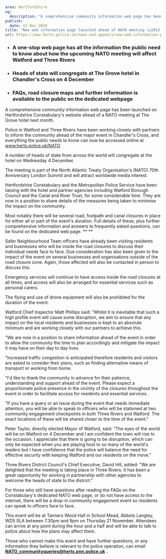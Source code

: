 ```yaml
area: Hertfordshire
og:
  description: "A comprehensive community information web page has been launched on Hertfordshire Constabulary\u2019s website ahead of a NATO meeting at The Grove hotel next month."
publish:
  date: 12 Nov 2019
title: "New web information page launched ahead of NATO meeting \u2013 Watford and Three Rivers"
url: https://www.herts.police.uk/news-and-appeals/new-web-information-page-launched-ahead-of-nato-meeting-watford-and-three-rivers-1012
```

* ### A one-stop web page has all the information the public need to know about how the upcoming NATO meeting will affect Watford and Three Rivers

 * ### Heads of state will congregate at The Grove hotel in Chandler's Cross on 4 December

 * ### FAQs, road closure maps and further information is available to the public on the dedicated webpage

A comprehensive community information web page has been launched on Hertfordshire Constabulary's website ahead of a NATO meeting at The Grove hotel next month.

Police in Watford and Three Rivers have been working closely with partners to inform the community ahead of the major event in Chandler's Cross, and everything the public needs to know can now be accessed online at www.herts.police.uk/NATO

A number of heads of state from across the world will congregate at the hotel on Wednesday 4 December.

The meeting is part of the North Atlantic Treaty Organisation's (NATO) 70th Anniversary London Summit and will attract worldwide media interest.

Hertfordshire Constabulary and the Metropolitan Police Service have been liaising with the hotel and partner agencies including Watford Borough Council and the Canal and River Trust, for some considerable time. They are now in a position to share details of the measures being taken to minimise the impact on the community.

Most notably there will be several road, footpath and canal closures in place for either all or part of the event's duration. Full details of these, plus further comprehensive information and answers to frequently asked questions, can be found on the dedicated web page. ** **

Safer Neighbourhood Team officers have already been visiting residents and businesses who will be inside the road closures to discuss their individual needs face to face. Due consideration has also been given to the impact of the event on several businesses and organisations outside of the road closure zone. Again, those affected will also be contacted in person to discuss this.

Emergency services will continue to have access inside the road closures at all times, and access will also be arranged for essential services such as personal carers.

The flying and use of drone equipment will also be prohibited for the duration of the event.

Watford Chief Inspector Matt Phillips said: "Whilst it is inevitable that such a high profile event will cause some disruption, we aim to ensure that any impact on the local residents and businesses is kept to an absolute minimum and are working closely with our partners to achieve this.

"We are now in a position to share information ahead of the event in order to allow the community the time to plan accordingly and mitigate the impact it may have on their day to day lives.

"Increased traffic congestion is anticipated therefore residents and visitors are asked to consider their plans, such as finding alternative means of transport or working from home.

"I'd like to thank the community in advance for their patience, understanding and support ahead of the event. Please expect a proportionate police presence in the vicinity of the closures throughout the event in order to facilitate access for residents and essential services.

"If you have a query or an issue during the event that needs immediate attention, you will be able to speak to officers who will be stationed at two community engagement checkpoints in both Three Rivers and Watford. The exact locations of these will be shared closer to the time of the event."

Peter Taylor, directly elected Mayor of Watford, said: "The eyes of the world will be on Watford on 4 December and I am confident the town will rise to the occasion. I appreciate that there is going to be disruption, which can only be expected when you are playing host to so many of the world's leaders but I have confidence that the police will balance the need for effective security with keeping Watford and our residents on the move."

Three Rivers District Council's Chief Executive, David Hill, added: "We are delighted that the meeting is taking place in Three Rivers. It has been a great opportunity for working in partnership with other agencies to welcome the heads of state to the district."

For those who still have questions after reading the FAQs on the Constabulary's dedicated NATO web page, or do not have access to the internet, there will be a drop-in community engagement event so residents can speak to officers face to face.

This event will be at Tanners Wood Hall in School Mead, Abbots Langley, WD5 0LA between 7.30pm and 9pm on Thursday 21 November. Attendees can arrive at any point during the hour and a half and will be able to talk to police about how the plans may affect them.

Those who cannot make this event and have further questions, or any information they believe is relevant to the police operation, can email **NATO_communityqueries@herts.pnn.police.uk** **.**
